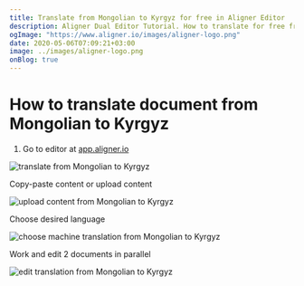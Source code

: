 ```yaml
---
title: Translate from Mongolian to Kyrgyz for free in Aligner Editor
description: Aligner Dual Editor Tutorial. How to translate for free from Mongolian to Kyrgyz. Aligner is multilingual document management platform. 
ogImage: "https://www.aligner.io/images/aligner-logo.png"
date: 2020-05-06T07:09:21+03:00
image: ../images/aligner-logo.png
onBlog: true
---
```


# How to translate document from Mongolian to Kyrgyz

1. Go to editor at [app.aligner.io](https://app.aligner.io "Aligner App web page")

![translate from Mongolian to Kyrgyz](../aligner-blank-editor.png "translate from Mongolian to Kyrgyz")

Copy-paste content or upload content

![upload content from Mongolian to Kyrgyz](../aligner-uploaded-document.png "upload content from Mongolian to Kyrgyz")

Choose desired language

![choose machine translation from Mongolian to Kyrgyz](../aligner-language-dropdown.png "choose machine translation from Mongolian to Kyrgyz")

Work and edit 2 documents in parallel

![edit translation from Mongolian to Kyrgyz](../aligner-double-sitded-editor.png "edit translation from Mongolian to Kyrgyz")

